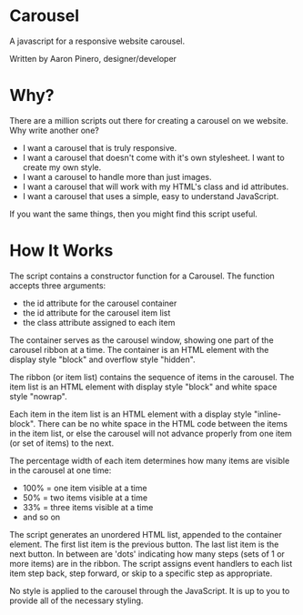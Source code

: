 Carousel
========

A javascript for a responsive website carousel.

Written by Aaron Pinero, designer/developer

Why?
====

There are a million scripts out there for creating a carousel on we website. Why write another one?

* I want a carousel that is truly responsive.
* I want a carousel that doesn't come with it's own stylesheet. I want to create my own style.
* I want a carousel to handle more than just images.
* I want a carousel that will work with my HTML's class and id attributes.
* I want a carousel that uses a simple, easy to understand JavaScript.

If you want the same things, then you might find this script useful.


How It Works
============

The script contains a constructor function for a Carousel. The function accepts three arguments:

* the id attribute for the carousel container
* the id attribute for the carousel item list
* the class attribute assigned to each item

The container serves as the carousel window, showing one part of the carousel ribbon at a time. The container is an HTML element with the display style "block" and overflow style "hidden".

The ribbon (or item list) contains the sequence of items in the carousel. The item list is an HTML element with display style "block" and white space style "nowrap".

Each item in the item list is an HTML element with a display style "inline-block". There can be no white space in the HTML code between the items in the item list, or else the carousel will not advance properly from one item (or set of items) to the next.

The percentage width of each item determines how many items are visible in the carousel at one time:

* 100% = one item visible at a time
* 50% = two items visible at a time
* 33% = three items visible at a time
* and so on

The script generates an unordered HTML list, appended to the container element. The first list item is the previous button. The last list item is the next button. In between are 'dots' indicating how many steps (sets of 1 or more items) are in the ribbon. The script assigns event handlers to each list item step back, step forward, or skip to a specific step as appropriate.

No style is applied to the carousel through the JavaScript. It is up to you to provide all of the necessary styling.
